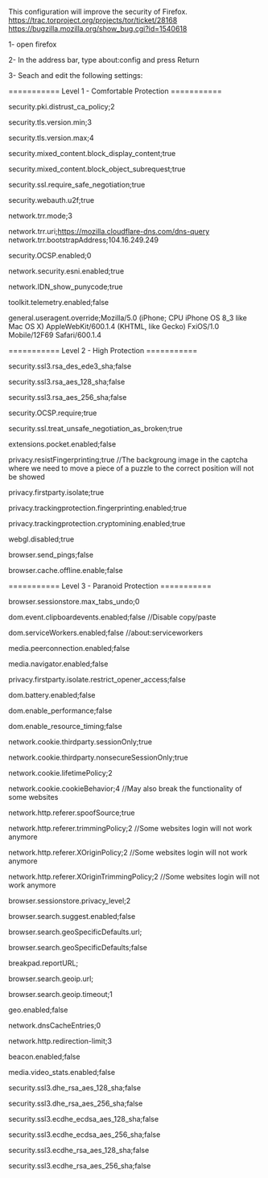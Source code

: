 This configuration will improve the security of Firefox.
https://trac.torproject.org/projects/tor/ticket/28168
https://bugzilla.mozilla.org/show_bug.cgi?id=1540618

1- open firefox

2- In the address bar, type about:config and press Return

3- Seach and edit the following settings:


=========== Level 1 - Comfortable Protection ===========

security.pki.distrust_ca_policy;2

security.tls.version.min;3

security.tls.version.max;4

security.mixed_content.block_display_content;true

security.mixed_content.block_object_subrequest;true

security.ssl.require_safe_negotiation;true

security.webauth.u2f;true

network.trr.mode;3

network.trr.uri;https://mozilla.cloudflare-dns.com/dns-query
network.trr.bootstrapAddress;104.16.249.249

security.OCSP.enabled;0

network.security.esni.enabled;true

network.IDN_show_punycode;true

toolkit.telemetry.enabled;false

general.useragent.override;Mozilla/5.0 (iPhone; CPU iPhone OS 8_3 like Mac OS X) AppleWebKit/600.1.4 (KHTML, like Gecko) FxiOS/1.0 Mobile/12F69 Safari/600.1.4

=========== Level 2 - High Protection ===========

security.ssl3.rsa_des_ede3_sha;false

security.ssl3.rsa_aes_128_sha;false

security.ssl3.rsa_aes_256_sha;false

security.OCSP.require;true

security.ssl.treat_unsafe_negotiation_as_broken;true

extensions.pocket.enabled;false

privacy.resistFingerprinting;true //The backgroung image in the captcha where we need to move a piece of a puzzle to the correct position will not be showed

privacy.firstparty.isolate;true

privacy.trackingprotection.fingerprinting.enabled;true

privacy.trackingprotection.cryptomining.enabled;true

webgl.disabled;true

browser.send_pings;false

browser.cache.offline.enable;false


=========== Level 3 - Paranoid Protection ===========

browser.sessionstore.max_tabs_undo;0

dom.event.clipboardevents.enabled;false //Disable copy/paste

dom.serviceWorkers.enabled;false //about:serviceworkers

media.peerconnection.enabled;false

media.navigator.enabled;false

privacy.firstparty.isolate.restrict_opener_access;false

dom.battery.enabled;false

dom.enable_performance;false

dom.enable_resource_timing;false

network.cookie.thirdparty.sessionOnly;true

network.cookie.thirdparty.nonsecureSessionOnly;true

network.cookie.lifetimePolicy;2

network.cookie.cookieBehavior;4 //May also break the functionality of some websites

network.http.referer.spoofSource;true

network.http.referer.trimmingPolicy;2 //Some websites login will not work anymore

network.http.referer.XOriginPolicy;2 //Some websites login will not work anymore

network.http.referer.XOriginTrimmingPolicy;2 //Some websites login will not work anymore

browser.sessionstore.privacy_level;2

browser.search.suggest.enabled;false

browser.search.geoSpecificDefaults.url;

browser.search.geoSpecificDefaults;false

breakpad.reportURL;

browser.search.geoip.url;

browser.search.geoip.timeout;1

geo.enabled;false

network.dnsCacheEntries;0

network.http.redirection-limit;3

beacon.enabled;false

media.video_stats.enabled;false

security.ssl3.dhe_rsa_aes_128_sha;false

security.ssl3.dhe_rsa_aes_256_sha;false

security.ssl3.ecdhe_ecdsa_aes_128_sha;false

security.ssl3.ecdhe_ecdsa_aes_256_sha;false

security.ssl3.ecdhe_rsa_aes_128_sha;false

security.ssl3.ecdhe_rsa_aes_256_sha;false
